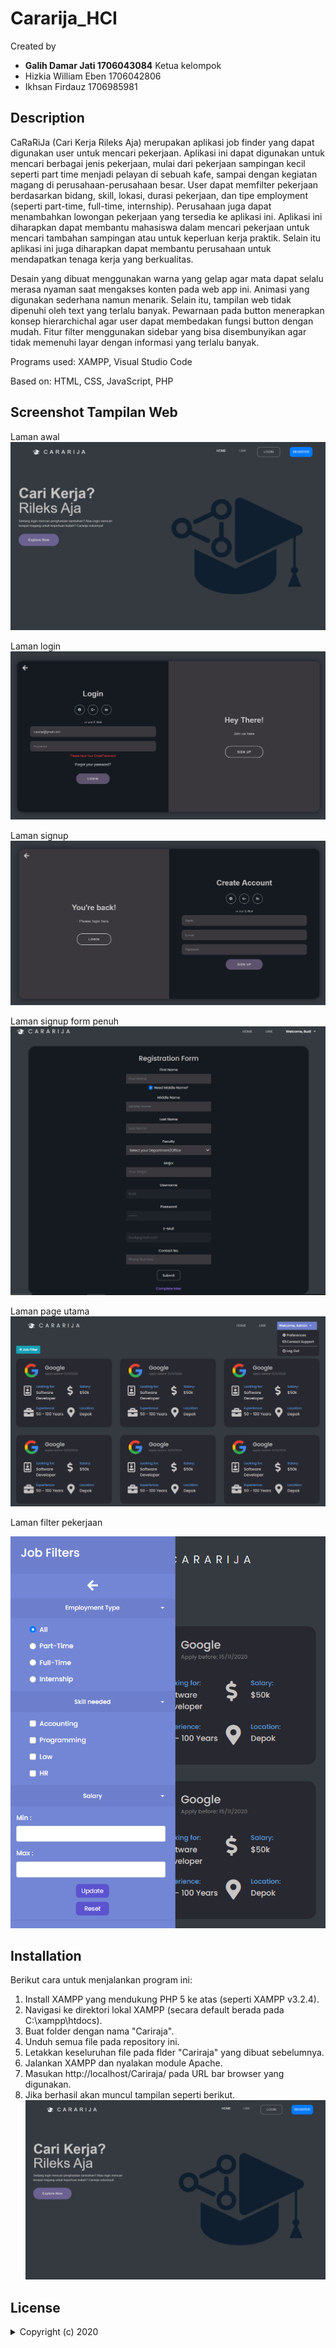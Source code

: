 # Cararija_HCI
Created by 

- **Galih Damar Jati    1706043084** Ketua kelompok
- Hizkia William Eben 1706042806
- Ikhsan Firdauz      1706985981

## Description
CaRaRiJa (Cari Kerja Rileks Aja) merupakan aplikasi job finder yang dapat digunakan user untuk mencari pekerjaan. Aplikasi ini dapat digunakan untuk mencari berbagai jenis pekerjaan, mulai dari pekerjaan sampingan kecil seperti part time menjadi pelayan di sebuah kafe, sampai dengan kegiatan magang di perusahaan-perusahaan besar. User dapat memfilter pekerjaan berdasarkan bidang, skill, lokasi, durasi pekerjaan, dan tipe employment (seperti part-time, full-time, internship). Perusahaan juga dapat menambahkan lowongan pekerjaan yang tersedia ke aplikasi ini. Aplikasi ini diharapkan dapat membantu mahasiswa dalam mencari pekerjaan untuk mencari tambahan sampingan atau untuk keperluan kerja praktik. Selain itu aplikasi ini juga diharapkan dapat membantu perusahaan untuk mendapatkan tenaga kerja yang berkualitas.

Desain yang dibuat menggunakan warna yang gelap agar mata dapat selalu merasa nyaman saat mengakses konten pada web app ini. Animasi yang digunakan sederhana namun menarik. Selain itu, tampilan web tidak dipenuhi oleh text yang terlalu banyak. Pewarnaan pada button menerapkan konsep hierarchichal agar user dapat membedakan fungsi button dengan mudah. Fitur filter menggunakan sidebar yang bisa disembunyikan agar tidak memenuhi layar dengan informasi yang terlalu banyak.

Programs used: XAMPP, Visual Studio Code

Based on: HTML, CSS, JavaScript, PHP

## Screenshot Tampilan Web
Laman awal
![Page](Screenshot/Page.png)

Laman login
![Login](Screenshot/Login.png)

Laman signup
![Signup](Screenshot/Signup.png)

Laman signup form penuh
![SignupComplete](Screenshot/SignupComplete.png)

Laman page utama
![Job](Screenshot/Job.png)

Laman filter pekerjaan

![JobFilter](Screenshot/JobFilter.png)

## Installation
Berikut cara untuk menjalankan program ini:
1. Install XAMPP yang mendukung PHP 5 ke atas (seperti XAMPP v3.2.4).
2. Navigasi ke direktori lokal XAMPP (secara default berada pada C:\xampp\htdocs).
3. Buat folder dengan nama "Cariraja".
4. Unduh semua file pada repository ini.
5. Letakkan keseluruhan file pada flder "Cariraja" yang dibuat sebelumnya.
6. Jalankan XAMPP dan nyalakan module Apache.
7. Masukan http://localhost/Cariraja/ pada URL bar browser yang digunakan.
8. Jika berhasil akan muncul tampilan seperti berikut.
![Page](Screenshot/Page.png)


## License
<details>
  <summary>Copyright (c) 2020 </summary>

<p align="justify">Permission is hereby granted, free of charge, to any person obtaining a copy
of this software and associated documentation files (the "Software"), to deal
in the Software without restriction, including without limitation the rights
to use, copy, modify, merge, publish, distribute, sublicense, and/or sell
copies of the Software, and to permit persons to whom the Software is
furnished to do so, subject to the following conditions:</p>

<p align="justify">The above copyright notice and this permission notice shall be included in all
copies or substantial portions of the Software.</p>

<p align="justify">The software is provided "as is", without warranty of any kind, express or
Implied, including but not limited to the warranties of merchantability,
Fitness for a particular purpose and noninfringement. In no event shall the
Authors or copyright holders be liable for any claim, damages or other
Liability, whether in an action of contract, tort or otherwise, arising from,
Out of or in connection with the software or the use or other dealings in the
Software.</p>

</details>
